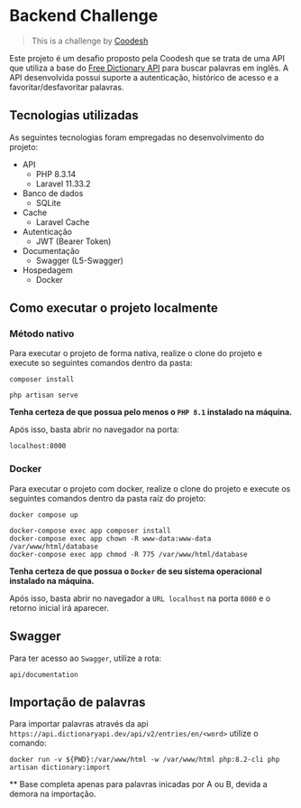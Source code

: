 
# Backend Challenge

>  This is a challenge by [Coodesh](https://coodesh.com/)

Este projeto é um desafio proposto pela Coodesh que se trata de uma API que utiliza a base do [Free Dictionary API](https://dictionaryapi.dev/) para buscar palavras em inglês.
A API desenvolvida possui suporte a autenticação, histórico de acesso e a favoritar/desfavoritar palavras.

## Tecnologias utilizadas

As seguintes tecnologias foram empregadas no desenvolvimento do projeto:

- API
    - PHP 8.3.14
    - Laravel 11.33.2
- Banco de dados
    - SQLite
- Cache
    - Laravel Cache
- Autenticação
    - JWT (Bearer Token)
- Documentação
    - Swagger (L5-Swagger)
- Hospedagem
    - Docker

## Como executar o projeto localmente

### Método nativo

Para executar o projeto de forma nativa, realize o clone do projeto e execute so seguintes comandos dentro da pasta:
```
composer install

php artisan serve
```

**Tenha certeza de que possua pelo menos o `PHP 8.1` instalado na máquina.** 

Após isso, basta abrir no navegador na porta:
````
localhost:8000
````

### Docker

Para executar o projeto com docker, realize o clone do projeto e execute os seguintes comandos dentro da pasta raíz do projeto:
```
docker compose up
```
```
docker-compose exec app composer install
docker-compose exec app chown -R www-data:www-data /var/www/html/database
docker-compose exec app chmod -R 775 /var/www/html/database
```

**Tenha certeza de que possua o `Docker` de seu sistema operacional instalado na máquina.**

Após isso, basta abrir no navegador a `URL localhost` na porta `8080` e o retorno inicial irá aparecer.

## Swagger

Para ter acesso ao `Swagger`, utilize a rota:
```
api/documentation
```
## Importação de palavras

Para importar palavras através da api ``https://api.dictionaryapi.dev/api/v2/entries/en/<word>`` utilize o comando:
```
docker run -v ${PWD}:/var/www/html -w /var/www/html php:8.2-cli php artisan dictionary:import
```

** Base completa apenas para palavras inicadas por A ou B, devida a demora na importação.
